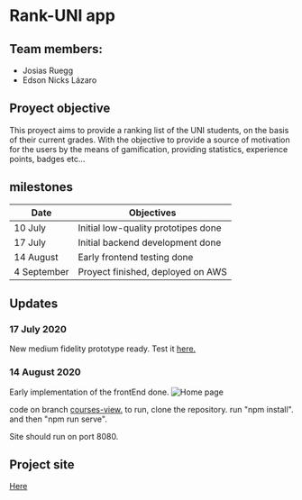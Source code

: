 
# Rank-UNI app

## Team members:

* Josias Ruegg
* Edson Nicks Lázaro

## Proyect objective

This proyect aims to provide a ranking list of the UNI students, on the basis of their current grades.
With the objective to provide a source of motivation for the users by the means of gamification, providing statistics, experience points, badges etc...

## milestones

| Date | Objectives |
|--------|--------|
|  10 July      |   Initial low-quality prototipes done     |
|  17 July      |   Initial backend development done     |
|  14 August      |   Early frontend testing done     |
|  4 September      |   Proyect finished, deployed on AWS     |

## Updates

### 17 July 2020

New medium fidelity prototype ready.
Test it [here.](https://www.figma.com/proto/CM9vb6xJhSnE7u4dUaVZ9a/RANKUNI?node-id=86%3A1&scaling=scale-down)

### 14 August 2020

Early implementation of the frontEnd done.
![Home page](https://i.ibb.co/WpxjVhF/image.png)

code on branch [courses-view.](https://github.com/jruegg/Rank-UNI/tree/courses-view)
to run, clone the repository.
run "npm install".
and then "npm run serve".

Site should run on port 8080.

## Project site

[Here](https://jruegg.github.io/Rank-UNI/)
